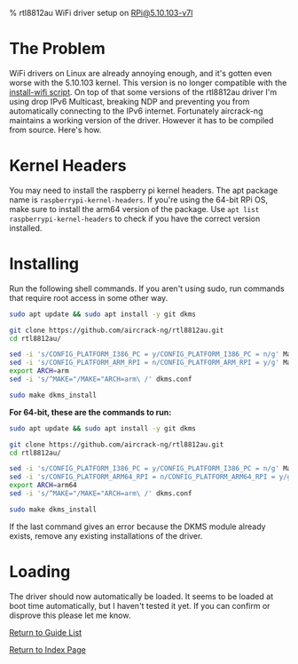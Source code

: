 % rtl8812au WiFi driver setup on RPi@5.10.103-v7l

# The Problem
WiFi drivers on Linux are already annoying enough, and it's gotten even worse
with the 5.10.103 kernel. This version is no longer compatible with the
[install-wifi script](http://downloads.fars-robotics.net/wifi-drivers/install-wifi).
On top of that some versions of the rtl8812au driver I'm using drop IPv6 Multicast,
breaking NDP and preventing you from automatically connecting to the IPv6 internet.
Fortunately aircrack-ng maintains a working version of the driver. However it has
to be compiled from source. Here's how.

# Kernel Headers
You may need to install the raspberry pi kernel headers.
The apt package name is `raspberrypi-kernel-headers`.
If you're using the 64-bit RPi OS, make sure to install
the arm64 version of the package.
Use `apt list raspberrypi-kernel-headers` to check if you have
the correct version installed.

# Installing
Run the following shell commands. If you aren't using sudo, run commands that
require root access in some other way.

```sh
sudo apt update && sudo apt install -y git dkms

git clone https://github.com/aircrack-ng/rtl8812au.git
cd rtl8812au/

sed -i 's/CONFIG_PLATFORM_I386_PC = y/CONFIG_PLATFORM_I386_PC = n/g' Makefile
sed -i 's/CONFIG_PLATFORM_ARM_RPI = n/CONFIG_PLATFORM_ARM_RPI = y/g' Makefile
export ARCH=arm
sed -i 's/^MAKE="/MAKE="ARCH=arm\ /' dkms.conf

sudo make dkms_install
```

**For 64-bit, these are the commands to run:**

```sh
sudo apt update && sudo apt install -y git dkms

git clone https://github.com/aircrack-ng/rtl8812au.git
cd rtl8812au/

sed -i 's/CONFIG_PLATFORM_I386_PC = y/CONFIG_PLATFORM_I386_PC = n/g' Makefile
sed -i 's/CONFIG_PLATFORM_ARM64_RPI = n/CONFIG_PLATFORM_ARM64_RPI = y/g' Makefile
export ARCH=arm64
sed -i 's/^MAKE="/MAKE="ARCH=arm\ /' dkms.conf

sudo make dkms_install
```

If the last command gives an error because the DKMS module already exists,
remove any existing installations of the driver.

# Loading
The driver should now automatically be loaded. It seems to be
loaded at boot time automatically, but I haven't tested it yet.
If you can confirm or disprove this please let me know.

[Return to Guide List](/cgi-bin/guides.lua)

[Return to Index Page](/cgi-bin/index.lua)
